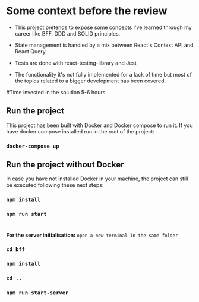 # Some context before the review
- This project pretends to expose some concepts I've learned through my career like BFF, DDD 
and SOLID principles.

- State management is handled by a mix between React's Context API and React Query
- Tests are done with react-testing-library and Jest
- The functionality it's not fully implemented for a lack of time but most of the topics related to a bigger
development has been covered.

#Time invested in the solution
5-6 hours

## Run the project
This project has been built with Docker and Docker compose to run it.
If you have docker compose installed run in the root of the project:
### `docker-compose up`


## Run the project without Docker
In case you have not installed Docker in your machine, the project can still be executed following these next steps:

### `npm install`
### `npm run start`

#
**For the server initialisation:**
`open a new terminal in the same folder`
### `cd bff`
### `npm install`
### `cd ..`
### `npm run start-server`


